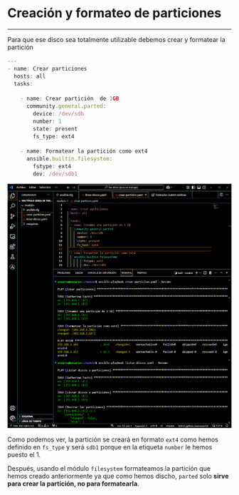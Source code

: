 # Creación y formateo de particiones
---
Para que ese disco sea totalmente utilizable debemos crear y formatear la partición

```javascript
---
- name: Crear particiones
  hosts: all
  tasks:

    - name: Crear partición  de 1GB
      community.general.parted:
        device: /dev/sdb
        number: 1
        state: present
        fs_type: ext4

    - name: Formatear la partición como ext4
      ansible.builtin.filesystem:
        fstype: ext4
        dev: /dev/sdb1
```
![Creamos_particiones](img/crear_particion.png)

Como podemos ver, la partición se creará en formato ``ext4`` como hemos definido en ``fs_type`` y será ``sdb1`` porque en la etiqueta ``number`` le hemos puesto el 1.

Después, usando el módulo ``filesystem`` formateamos la partición que hemos creado anteriormente ya que como hemos discho, ``parted`` solo **sirve para crear la partición, no para formatearla**.